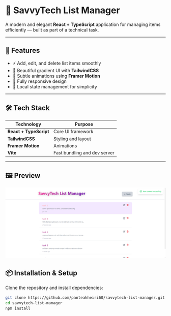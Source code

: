 # 🧠 SavvyTech List Manager

A modern and elegant **React + TypeScript** application for managing items efficiently — built as part of a technical task.

---

## 🚀 Features

- ⚡ Add, edit, and delete list items smoothly  
- 🎨 Beautiful gradient UI with **TailwindCSS**  
- 💫 Subtle animations using **Framer Motion**  
- 📱 Fully responsive design  
- 💾 Local state management for simplicity  

---

## 🛠️ Tech Stack

| Technology | Purpose |
|-------------|----------|
| **React + TypeScript** | Core UI framework |
| **TailwindCSS** | Styling and layout |
| **Framer Motion** | Animations |
| **Vite** | Fast bundling and dev server |

---

## 🖼️ Preview

<p align="center">
  <img src="./preview.png" alt="App Screenshot" width="800" />
</p>


## 📦 Installation & Setup

Clone the repository and install dependencies:

```bash
git clone https://github.com/panteakheiri60/savvytech-list-manager.git
cd savvytech-list-manager
npm install

